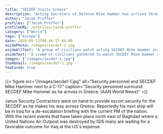 ```yaml
---
title: "SECDEF Visits Greece"
description: "Acting Secretary of Defense Mike Hammer has arrived three (3) days early for the COVID-19 summit held at Altis Air Base, Greece."
author: "Jacob Proffer"
profiles: ["Jacob Proffer"]
profileURL: /profiles/jacob-proffer
category: ["World"]
tags: ["Europe"]
date: 2020-05-12T08:44:17-04:00
asidePhoto: /images/secdef-2.jpg
asideAltText: "A group of civilians watch acting SECDEF Mike Hammer arrive in Greece."
asideText: "A crowd of civilians gathered to watch SECDEF Mike Hammer arrive."
images: ["/images/secdef-1.jpg"]
thumbnail: /images/secdef-1.jpg
featured: true
---
```


{{< figure src="/images/secdef-1.jpg" alt="Security personnel and SECDEF Mike Hammer next to a C-17." caption="Security personnel surround SECDEF Mike Hammer as he arrives in Greece. (AAN World News)" >}}

Janus Security Contractors were on hand to provide escort security for the SECDEF as he makes his way across Greece. Reportedly his next stop will be in Iraq for a de-escalation briefing with the current PM of the nation. With the recent events that have taken place north east of Baghdad where a United Nations Air Outpost was destroyed by ISIS many are waiting for a favorable outcome for Iraq at the US's expense.
